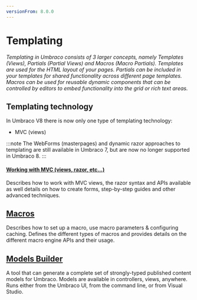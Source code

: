 ```yaml
---
versionFrom: 8.0.0
---
```


# Templating

_Templating in Umbraco consists of 3 larger concepts, namely Templates (Views), Partials (Partial Views) and Macros (Macro Partials). Templates are used for the HTML layout of your pages. Partials can be included in your templates for shared functionality across different page templates. Macros can be used for reusable dynamic components that can be controlled by editors to embed functionality into the grid or rich text areas._

## Templating technology

In Umbraco V8 there is now only one type of templating technology:

* MVC (views)

:::note
 The WebForms (masterpages) and dynamic razor approaches to templating are still available in Umbraco 7, but are now no longer supported in Umbraco 8.
:::



#### [Working with MVC (views, razor, etc...)](Mvc/index.md)

Describes how to work with MVC views, the razor syntax and APIs available as well details on how to create forms, step-by-step guides and other advanced techniques.

## [Macros](Macros/index.md)

Describes how to set up a macro, use macro parameters & configuring caching. Defines the different types of macros and provides details on the different macro engine APIs and their usage.

## [Models Builder](Modelsbuilder/)
A tool that can generate a complete set of strongly-typed published content models for Umbraco. Models are available in controllers, views, anywhere. Runs either from the Umbraco UI, from the command line, or from Visual Studio.

